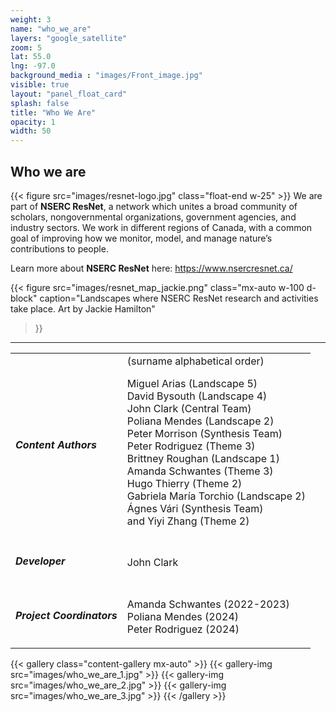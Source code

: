 ```yaml
---
weight: 3
name: "who_we_are"
layers: "google_satellite"
zoom: 5
lat: 55.0
lng: -97.0
background_media : "images/Front_image.jpg" 
visible: true
layout: "panel_float_card"
splash: false
title: "Who We Are"
opacity: 1
width: 50
---
```



## Who we are

{{< figure src="images/resnet-logo.jpg" class="float-end w-25" >}}
We are part of **NSERC ResNet**, a network which unites a broad community of scholars, nongovernmental organizations, government agencies, and industry sectors. We work in different regions of Canada, with a common goal of improving how we monitor, model, and manage nature’s contributions to people. 

Learn more about **NSERC ResNet** here: <a href="https://www.nsercresnet.ca/" target="_blank">https://www.nsercresnet.ca/</a>

{{< figure src="images/resnet_map_jackie.png" 
class="mx-auto w-100 d-block" 
caption="Landscapes where NSERC ResNet research and activities take place. Art by Jackie Hamilton" 
>}}


<div class="clearfix"></div>
<hr>
<div class="table-responsive">
<table class="align-top w-100">
<tr>
<td class="align-top">

##### Content Authors 
</td>
<td> 
<span class="text-muted fs-6 fw-lighter fst-italic">(surname alphabetical order)</span>


Miguel Arias (Landscape 5)  
David Bysouth (Landscape 4)  
John Clark (Central Team)  
Poliana Mendes (Landscape 2)  
Peter Morrison (Synthesis Team)  
Peter Rodriguez (Theme 3)  
Brittney Roughan (Landscape 1)  
Amanda Schwantes (Theme 3)  
Hugo Thierry (Theme 2)  
Gabriela María Torchio (Landscape 2)  
Ágnes Vári (Synthesis Team)  
and Yiyi Zhang (Theme 2)  

</td>
</tr>
<tr>
<td class="align-top">

##### Developer
</td>
<td>

John Clark 
</td>
</tr>

<tr>
<td class="align-top">

##### Project Coordinators
</td>

<td>

Amanda Schwantes (2022-2023)  
Poliana Mendes (2024)  
Peter Rodriguez (2024)  
</td>
</tr>
</table>
</div>

<!-- Images: who_we_are_1.jpg; who_we_are_2.jpg; who_we_are_3.jpg -->

{{< gallery class="content-gallery mx-auto" >}}
    {{< gallery-img src="images/who_we_are_1.jpg" >}}
    {{< gallery-img src="images/who_we_are_2.jpg" >}}
    {{< gallery-img src="images/who_we_are_3.jpg" >}} 
{{< /gallery >}}


<!--
<hr> 

### Acknowledgements

> We thank David Ferguson, Evan McNamara, and Ehsan Pashanejad for participating in ES Scaling HQP meetings and providing valuable feedback.  

> A special thanks to Elena Bennett, the head of the ResNet network. We are deeply thankful for her exceptional leadership and for bringing together this diverse group of social-ecological scientists dedicated to fostering sustainable and resilient ecosystems across Canada.  

> We acknowledge the support of the Natural Sciences and Engineering Research Council of Canada (NSERC), [funding reference number NSERC NETGP 523374–18]. 

> Cette recherche a été financée par le Conseil de recherches en sciences naturelles et en génie du Canada (CRSNG), [numéro de référence NSERC NETGP 523374–18]. 
-->